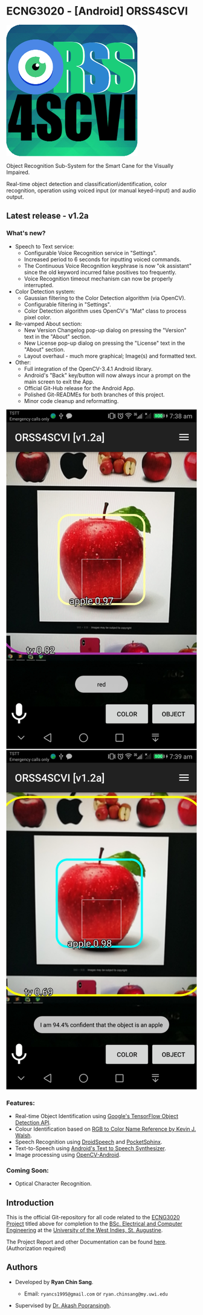 # ECNG3020 - [Android] ORSS4SCVI
![image1](https://github.com/RyanChinSang/ECNG3020-ORSS4SCVI/blob/master/BETA/static/logos/logo.png?raw=true)

Object Recognition Sub-System for the Smart Cane for the Visually Impaired.

Real-time object detection and classification\identification, color recognition, operation using voiced input (or manual keyed-input) and audio output.

## Latest release - v1.2a
### What's new?
* Speech to Text service:
    * Configurable Voice Recognition service in "Settings".
    * Increased period to 6 seconds for inputting voiced commands.
    * The Continuous Voice Recognition keyphrase is now "ok assistant" since the old keyword incurred false positives too frequently.
    * Voice Recognition timeout mechanism can now be properly interrupted.
* Color Detection system:
    * Gaussian filtering to the Color Detection algorithm (via OpenCV).
    * Configurable filtering in "Settings".
    * Color Detection algorithm uses OpenCV's "Mat" class to process pixel color.
* Re-vamped About section:
    * New Version Changelog pop-up dialog on pressing the "Version" text in the "About" section.
    * New License pop-up dialog on pressing the "License" text in the "About" section.
    * Layout overhaul - much more graphical; Image(s) and formatted text.
* Other:
    * Full integration of the OpenCV-3.4.1 Android library.
    * Android's "Back" key/button will now always incur a prompt on the main screen to exit the App.
    * Official Git-Hub release for the Android App.
    * Polished Git-READMEs for both branches of this project.
    * Minor code cleanup and reformatting.


![image2](https://raw.githubusercontent.com/RyanChinSang/ECNG3020-ORSS4SCVI/master/History/AndroidScreenshots/v1.2a/ORSS4SCVI_v1.2a-1.png)![image3](https://raw.githubusercontent.com/RyanChinSang/ECNG3020-ORSS4SCVI/master/History/AndroidScreenshots/v1.2a/ORSS4SCVI_v1.2a-2.png)

### Features:
* Real-time Object Identification using [Google's TensorFlow Object Detection API](https://github.com/tensorflow/models/tree/master/research/object_detection).
* Colour Identification based on [RGB to Color Name Reference by Kevin J. Walsh](https://web.njit.edu/~kevin/rgb.pdf).
* Speech Recognition using [DroidSpeech](https://github.com/vikramezhil/DroidSpeech) and [PocketSphinx](https://github.com/cmusphinx/pocketsphinx-android).
* Text-to-Speech using [Android's Text to Speech Synthesizer](https://developer.android.com/reference/android/speech/tts/TextToSpeech.html).
* Image processing using [OpenCV-Android](https://github.com/opencv/opencv/wiki/ChangeLog#version341).

### Coming Soon:
* Optical Character Recognition.

## Introduction
This is the official Git-repository for all code related to the [ECNG3020 Project](http://ecng.sta.uwi.edu/ecng/ecng3020/) titled above for completion to the [BSc. Electrical and Computer Engineering](https://sta.uwi.edu/eng/electrical/) at the [University of the West Indies, St. Augustine](http://sta.uwi.edu/).

The Project Report and other Documentation can be found [here](https://drive.google.com/drive/folders/0B9tE495iG_1PUmFKdUlIcWVoS2c?usp=sharing). (Authorization required)

## Authors
* Developed by **Ryan Chin Sang**.
    * Email: `ryancs1995@gmail.com` or `ryan.chinsang@my.uwi.edu`

* Supervised by [Dr. Akash Pooransingh](https://sta.uwi.edu/eng/electrical/staff/akash_pooransingh.asp).
